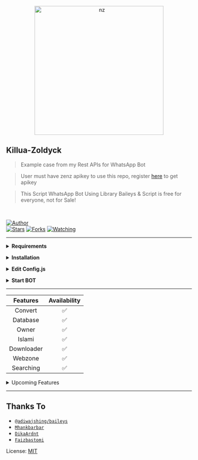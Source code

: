 <p align="center">
<img src="https://i.pinimg.com/736x/ff/87/b7/ff87b70e9c9dea4d9ca32c9538a81c3b.jpg" alt="nz" width="350"/>
</p>

## Killua-Zoldyck

> Example case from my Rest APIs for WhatsApp Bot

> User must have zenz apikey to use this repo, register [here](https://zenzapi.xyz/) to get apikey

> This Script WhatsApp Bot Using Library Baileys & Script is free for everyone, not for Sale!

</br>

<a href="https://github.com/zhwzein"><img title="Author" src="https://img.shields.io/badge/Author-Zhwzein-blue.svg?color=54aeff&style=for-the-badge&logo=github" /></a>  
<a href="https://github.com/zhwzein/Killua-Zoldyck"><img title="Stars" src="https://img.shields.io/github/stars/zhwzein/Killua-Zoldyck?color=54aeff&style=flat-square" /></a>
<a href="https://github.com/zhwzein/Killua-Zoldyck/network/members"><img title="Forks" src="https://img.shields.io/github/forks/zhwzein/Killua-Zoldyck?color=54aeff&style=flat-square" /></a>
<a href="https://github.com/zhwzein/Killua-Zoldyck/watchers"><img title="Watching" src="https://img.shields.io/github/watchers/zhwzein/Killua-Zoldyck?label=watchers&color=54aeff&style=flat-square" /></a> <br>

---

<!-- Requirements -->
<b><details><summary>Requirements</summary></b>
* Some Text Editor
* [Node JS](https://nodejs.org/en/)
* [Git](https://git-scm.com/downloads)
* [FFMPEG](https://ffmpeg.org/download.html)
  
```bash
Add FFmpeg to PATH environment variable
```
</details>

<!-- Installation -->
<b><details><summary>Installation</summary></b>
```bash
> git clone https://github.com/zhwzein/Killua-Zoldyck
> cd Killua-Zoldyck
> npm install
```
</details>

<!-- Edit -->
<b><details><summary>Edit Config.js</summary></b>
```bash
global.APIKeys = {
	'https://zenzapi.xyz': 'YOURAPIKEY',
}
  
global.owner = ["62812XXX"]
```
</details>

<!-- Start -->
<b><details><summary>Start BOT</summary></b>
```bash
1. For Multi Device
> npm run start

2. For Legacy
> npm run legacy

SCAN THE QR USING YOUR WHATSAPP!
```

</details>

---

| Features |  Availability |
| :------: |  :----------: |
|   Convert     |       ✅      |
|   Database     |       ✅      |
|   Owner     |       ✅      |
|   Islami     |       ✅      |
|   Downloader     |       ✅      |
|   Webzone     |       ✅      |
|   Searching     |       ✅      |

</details>

<!-- Edit -->
<details><summary>Upcoming Features</summary><br>
	
| Features |  Availability |
| :------: |  :----------: |
|   Textpro     |       ❌      |
|   Photooxy     |       ❌      |
|   Ephoto     |       ❌      |
|   Anime Web     |       ❌      |
|   Nekos Life     |       ❌      |
|   More Nsfw     |       ❌      |
|   Random Image     |       ❌      |
|   Random Text     |       ❌      |
|   Information     |       ❌      |
|   News     |       ❌      |
|   Entertainment     |       ❌      |
|   Photo Editor      |       ❌      |
|   Creator     |       ❌      |
|   Primbon     |       ❌      |
|   Stalker     |       ❌      |
|   Other     |       ❌      |
	
</details><hr>

## Thanks To
* [`@adiwajshing/baileys`](https://github.com/adiwajshing/baileys)
* [`Mhankbarbar`](https://github.com/MhankBarBar)
* [`DikaArdnt`](https://github.com/DikaArdnt)
* [`Faizbastomi`](https://github.com/FaizBastomi)


License: [MIT](https://en.wikipedia.org/wiki/MIT_License)
